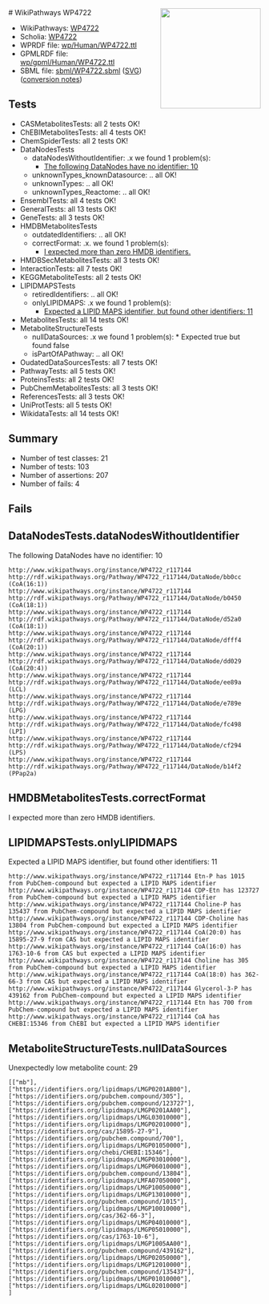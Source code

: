 <img style="float: right; width: 200px" src="../logo.png" />
# WikiPathways WP4722

* WikiPathways: [WP4722](https://identifiers.org/wikipathways:WP4722)
* Scholia: [WP4722](https://scholia.toolforge.org/wikipathways/WP4722)
* WPRDF file: [wp/Human/WP4722.ttl](../wp/Human/WP4722.ttl)
* GPMLRDF file: [wp/gpml/Human/WP4722.ttl](../wp/gpml/Human/WP4722.ttl)
* SBML file: [sbml/WP4722.sbml](../sbml/WP4722.sbml) ([SVG](../sbml/WP4722.svg)) ([conversion notes](../sbml/WP4722.txt))

## Tests
* CASMetabolitesTests: all 2 tests OK!
* ChEBIMetabolitesTests: all 4 tests OK!
* ChemSpiderTests: all 2 tests OK!
* DataNodesTests
    * dataNodesWithoutIdentifier: .x we found 1 problem(s):
        * [The following DataNodes have no identifier: 10](#8792c490)
    * unknownTypes_knownDatasource: .. all OK!
    * unknownTypes: .. all OK!
    * unknownTypes_Reactome: .. all OK!
* EnsemblTests: all 4 tests OK!
* GeneralTests: all 13 tests OK!
* GeneTests: all 3 tests OK!
* HMDBMetabolitesTests
    * outdatedIdentifiers: .. all OK!
    * correctFormat: .x. we found 1 problem(s):
        * [I expected more than zero HMDB identifiers.](#ad154c1e)
* HMDBSecMetabolitesTests: all 3 tests OK!
* InteractionTests: all 7 tests OK!
* KEGGMetaboliteTests: all 2 tests OK!
* LIPIDMAPSTests
    * retiredIdentifiers: .. all OK!
    * onlyLIPIDMAPS: .x we found 1 problem(s):
        * [Expected a LIPID MAPS identifier, but found other identifiers: 11](#d0bfb679)
* MetabolitesTests: all 14 tests OK!
* MetaboliteStructureTests
    * nullDataSources: .x we found 1 problem(s):
            * Expected true but found false
    * isPartOfAPathway: .. all OK!
* OudatedDataSourcesTests: all 7 tests OK!
* PathwayTests: all 5 tests OK!
* ProteinsTests: all 2 tests OK!
* PubChemMetabolitesTests: all 3 tests OK!
* ReferencesTests: all 3 tests OK!
* UniProtTests: all 5 tests OK!
* WikidataTests: all 14 tests OK!


## Summary

* Number of test classes: 21
* Number of tests: 103
* Number of assertions: 207
* Number of fails: 4

## Fails

<a name="8792c490" />

## DataNodesTests.dataNodesWithoutIdentifier

The following DataNodes have no identifier: 10
```
http://www.wikipathways.org/instance/WP4722_r117144 http://rdf.wikipathways.org/Pathway/WP4722_r117144/DataNode/bb0cc (CoA(16:1))
http://www.wikipathways.org/instance/WP4722_r117144 http://rdf.wikipathways.org/Pathway/WP4722_r117144/DataNode/b0450 (CoA(18:1))
http://www.wikipathways.org/instance/WP4722_r117144 http://rdf.wikipathways.org/Pathway/WP4722_r117144/DataNode/d52a0 (CoA(18:1))
http://www.wikipathways.org/instance/WP4722_r117144 http://rdf.wikipathways.org/Pathway/WP4722_r117144/DataNode/dfff4 (CoA(20:1))
http://www.wikipathways.org/instance/WP4722_r117144 http://rdf.wikipathways.org/Pathway/WP4722_r117144/DataNode/dd029 (CoA(20:4))
http://www.wikipathways.org/instance/WP4722_r117144 http://rdf.wikipathways.org/Pathway/WP4722_r117144/DataNode/ee89a (LCL)
http://www.wikipathways.org/instance/WP4722_r117144 http://rdf.wikipathways.org/Pathway/WP4722_r117144/DataNode/e789e (LPG)
http://www.wikipathways.org/instance/WP4722_r117144 http://rdf.wikipathways.org/Pathway/WP4722_r117144/DataNode/fc498 (LPI)
http://www.wikipathways.org/instance/WP4722_r117144 http://rdf.wikipathways.org/Pathway/WP4722_r117144/DataNode/cf294 (LPS)
http://www.wikipathways.org/instance/WP4722_r117144 http://rdf.wikipathways.org/Pathway/WP4722_r117144/DataNode/b14f2 (PPap2a)
```

<a name="ad154c1e" />

## HMDBMetabolitesTests.correctFormat

I expected more than zero HMDB identifiers.
<a name="d0bfb679" />

## LIPIDMAPSTests.onlyLIPIDMAPS

Expected a LIPID MAPS identifier, but found other identifiers: 11
```
http://www.wikipathways.org/instance/WP4722_r117144 Etn-P has 1015 from PubChem-compound but expected a LIPID MAPS identifier
http://www.wikipathways.org/instance/WP4722_r117144 CDP-Etn has 123727 from PubChem-compound but expected a LIPID MAPS identifier
http://www.wikipathways.org/instance/WP4722_r117144 Choline-P has 135437 from PubChem-compound but expected a LIPID MAPS identifier
http://www.wikipathways.org/instance/WP4722_r117144 CDP-Choline has 13804 from PubChem-compound but expected a LIPID MAPS identifier
http://www.wikipathways.org/instance/WP4722_r117144 CoA(20:0) has 15895-27-9 from CAS but expected a LIPID MAPS identifier
http://www.wikipathways.org/instance/WP4722_r117144 CoA(16:0) has 1763-10-6 from CAS but expected a LIPID MAPS identifier
http://www.wikipathways.org/instance/WP4722_r117144 Choline has 305 from PubChem-compound but expected a LIPID MAPS identifier
http://www.wikipathways.org/instance/WP4722_r117144 CoA(18:0) has 362-66-3 from CAS but expected a LIPID MAPS identifier
http://www.wikipathways.org/instance/WP4722_r117144 Glycerol-3-P has 439162 from PubChem-compound but expected a LIPID MAPS identifier
http://www.wikipathways.org/instance/WP4722_r117144 Etn has 700 from PubChem-compound but expected a LIPID MAPS identifier
http://www.wikipathways.org/instance/WP4722_r117144 CoA has CHEBI:15346 from ChEBI but expected a LIPID MAPS identifier
```

<a name="919041b1" />

## MetaboliteStructureTests.nullDataSources

Unexpectedly low metabolite count: 29
```
[["mb"],
["https://identifiers.org/lipidmaps/LMGP0201AB00"],
["https://identifiers.org/pubchem.compound/305"],
["https://identifiers.org/pubchem.compound/123727"],
["https://identifiers.org/lipidmaps/LMGP0201AA00"],
["https://identifiers.org/lipidmaps/LMGL03010000"],
["https://identifiers.org/lipidmaps/LMGP02010000"],
["https://identifiers.org/cas/15895-27-9"],
["https://identifiers.org/pubchem.compound/700"],
["https://identifiers.org/lipidmaps/LMGP01050000"],
["https://identifiers.org/chebi/CHEBI:15346"],
["https://identifiers.org/lipidmaps/LMGP03010000"],
["https://identifiers.org/lipidmaps/LMGP06010000"],
["https://identifiers.org/pubchem.compound/13804"],
["https://identifiers.org/lipidmaps/LMFA07050000"],
["https://identifiers.org/lipidmaps/LMGP10050000"],
["https://identifiers.org/lipidmaps/LMGP13010000"],
["https://identifiers.org/pubchem.compound/1015"],
["https://identifiers.org/lipidmaps/LMGP10010000"],
["https://identifiers.org/cas/362-66-3"],
["https://identifiers.org/lipidmaps/LMGP04010000"],
["https://identifiers.org/lipidmaps/LMGP05010000"],
["https://identifiers.org/cas/1763-10-6"],
["https://identifiers.org/lipidmaps/LMGP1005AA00"],
["https://identifiers.org/pubchem.compound/439162"],
["https://identifiers.org/lipidmaps/LMGP02050000"],
["https://identifiers.org/lipidmaps/LMGP12010000"],
["https://identifiers.org/pubchem.compound/135437"],
["https://identifiers.org/lipidmaps/LMGP01010000"],
["https://identifiers.org/lipidmaps/LMGL02010000"]
]
```

